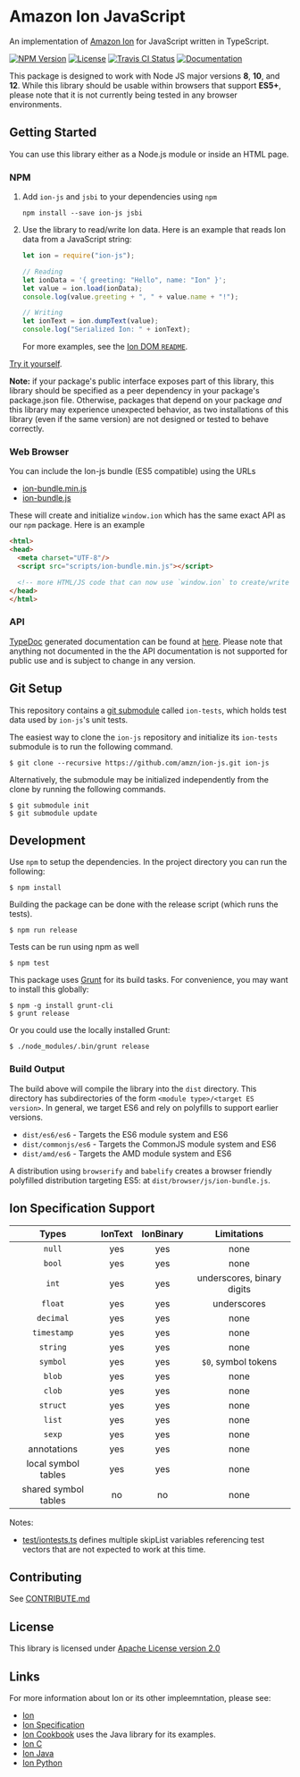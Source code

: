 # Amazon Ion JavaScript
An implementation of [Amazon Ion](https://amzn.github.io/ion-docs/) for JavaScript written in TypeScript.

[![NPM Version](https://img.shields.io/npm/v/ion-js.svg)](https://www.npmjs.com/package/ion-js)
[![License](https://img.shields.io/hexpm/l/plug.svg)](https://github.com/amzn/ion-js/blob/master/LICENSE)
[![Travis CI Status](https://api.travis-ci.org/amzn/ion-js.svg?branch=master)](https://travis-ci.org/amzn/ion-js)
[![Documentation](https://img.shields.io/badge/docs-api-green.svg)](https://amzn.github.io/ion-js/api/index.html)

This package is designed to work with Node JS major versions **8**, **10**, and **12**.  While this library
should be usable within browsers that support **ES5+**, please note that it is not currently being tested
in any browser environments.

## Getting Started

You can use this library either as a Node.js module or inside an HTML page.

### NPM

1. Add `ion-js` and `jsbi` to your dependencies using `npm`
    ```
    npm install --save ion-js jsbi
    ```
1. Use the library to read/write Ion data. Here is an example that reads Ion data from a JavaScript string:
    ```javascript
    let ion = require("ion-js");
    
    // Reading
    let ionData = '{ greeting: "Hello", name: "Ion" }';
    let value = ion.load(ionData);
    console.log(value.greeting + ", " + value.name + "!");
   
    // Writing
    let ionText = ion.dumpText(value);
    console.log("Serialized Ion: " + ionText);
    ```
   
   For more examples, see the [Ion DOM `README`](/src/dom/README.md).

[Try it yourself](https://npm.runkit.com/ion-js).

**Note:** if your package's public interface exposes part of this library, this library should be specified
as a peer dependency in your package's package.json file.  Otherwise, packages that depend on your package
*and* this library may experience unexpected behavior, as two installations of this library (even if the same
version) are not designed or tested to behave correctly.

### Web Browser

You can include the Ion-js bundle (ES5 compatible) using the URLs

* [ion-bundle.min.js](https://amzn.github.io/ion-js/browser/scripts/ion-bundle.min.js)
* [ion-bundle.js](https://amzn.github.io/ion-js/browser/scripts/ion-bundle.js)

These will create and initialize `window.ion` which has the same exact API as our `npm` package. Here is an example

```html
<html>
<head>
  <meta charset="UTF-8"/>
  <script src="scripts/ion-bundle.min.js"></script>

  <!-- more HTML/JS code that can now use `window.ion` to create/write Ion -->
</head>
</html>
```

### API

[TypeDoc](https://typedoc.org/) generated documentation can be found at [here](https://amzn.github.io/ion-js/api/).
Please note that anything not documented in the the API documentation is not supported for public use and is
subject to change in any version.

## Git Setup

This repository contains a [git submodule](https://git-scm.com/docs/git-submodule)
called `ion-tests`, which holds test data used by `ion-js`'s unit tests.

The easiest way to clone the `ion-js` repository and initialize its `ion-tests`
submodule is to run the following command.

```
$ git clone --recursive https://github.com/amzn/ion-js.git ion-js
```

Alternatively, the submodule may be initialized independently from the clone
by running the following commands.

```
$ git submodule init
$ git submodule update
```

## Development

Use `npm` to setup the dependencies.  In the project directory you can run the following:

```
$ npm install
```

Building the package can be done with the release script (which runs the tests).

```
$ npm run release
```

Tests can be run using npm as well

```
$ npm test
```

This package uses [Grunt](https://gruntjs.com/) for its build tasks.  For convenience, you may want to install
this globally:

```
$ npm -g install grunt-cli
$ grunt release
```

Or you could use the locally installed Grunt:

```
$ ./node_modules/.bin/grunt release
```

### Build Output

The build above will compile the library into the `dist` directory.  This directory has subdirectories of
the form `<module type>/<target ES version>`.  In general, we target ES6 and rely on polyfills to support earlier
versions.

* `dist/es6/es6` - Targets the ES6 module system and ES6
* `dist/commonjs/es6` - Targets the CommonJS module system and ES6 
* `dist/amd/es6` - Targets the AMD module system and ES6

A distribution using `browserify` and `babelify` creates a browser friendly polyfilled distribution targeting ES5:
at `dist/browser/js/ion-bundle.js`.

## Ion Specification Support

| Types                     | IonText       | IonBinary     | Limitations                                   |
|:-------------------------:|:-------------:|:-------------:|:---------------------------------------------:|
| `null`                    | yes           | yes           | none                                          |
| `bool`                    | yes           | yes           | none                                          |
| `int`                     | yes           | yes           | underscores, binary digits                    |
| `float`                   | yes           | yes           | underscores                                   |
| `decimal`                 | yes           | yes           | none                                          |
| `timestamp`               | yes           | yes           | none                                          |
| `string`                  | yes           | yes           | none                                          |
| `symbol`                  | yes           | yes           | `$0`, symbol tokens                           |
| `blob`                    | yes           | yes           | none                                          |
| `clob`                    | yes           | yes           | none                                          |
| `struct`                  | yes           | yes           | none                                          |
| `list`                    | yes           | yes           | none                                          |
| `sexp`                    | yes           | yes           | none                                          |
| annotations               | yes           | yes           | none                                          |
| local symbol tables       | yes           | yes           | none                                          |
| shared symbol tables      | no            | no            | none                                          |

Notes:
* [test/iontests.ts](https://github.com/amzn/ion-js/blob/master/test/iontests.ts) defines multiple skipList variables
  referencing test vectors that are not expected to work at this time.

## Contributing

See [CONTRIBUTE.md](CONTRIBUTE.md)

## License

This library is licensed under [Apache License version 2.0](LICENSE)

## Links
For more information about Ion or its other impleemntation, please see:

* [Ion](https://amzn.github.io/ion-docs/)
* [Ion Specification](https://amzn.github.io/ion-docs/spec.html)
* [Ion Cookbook](https://amzn.github.io/ion-docs/cookbook.html) uses the Java library for its examples.
* [Ion C](https://github.com/amzn/ion-c)
* [Ion Java](https://github.com/amzn/ion-java)
* [Ion Python](https://github.com/amzn/ion-python)

